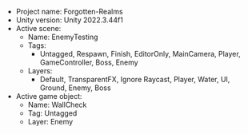 <!-- UNITY CODE ASSIST INSTRUCTIONS START -->
- Project name: Forgotten-Realms
- Unity version: Unity 2022.3.44f1
- Active scene:
  - Name: EnemyTesting
  - Tags:
    - Untagged, Respawn, Finish, EditorOnly, MainCamera, Player, GameController, Boss, Enemy
  - Layers:
    - Default, TransparentFX, Ignore Raycast, Player, Water, UI, Ground, Enemy, Boss
- Active game object:
  - Name: WallCheck
  - Tag: Untagged
  - Layer: Enemy
<!-- UNITY CODE ASSIST INSTRUCTIONS END -->